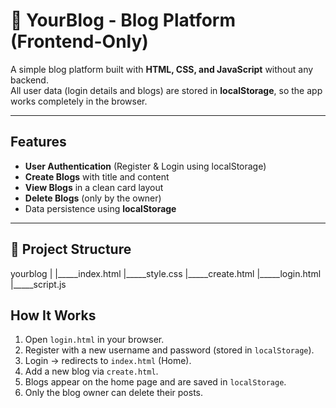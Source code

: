 # 📝 YourBlog - Blog Platform (Frontend-Only)

A simple blog platform built with **HTML, CSS, and JavaScript** without any backend.  
All user data (login details and blogs) are stored in **localStorage**, so the app works completely in the browser.  

---

##  Features
-  **User Authentication** (Register & Login using localStorage)  
-  **Create Blogs** with title and content  
-  **View Blogs** in a clean card layout  
-  **Delete Blogs** (only by the owner)  
-  Data persistence using **localStorage**  

---

## 📂 Project Structure

yourblog
|
|_____index.html
|_____style.css
|_____create.html
|_____login.html
|_____script.js

##  How It Works
1. Open `login.html` in your browser.  
2. Register with a new username and password (stored in `localStorage`).  
3. Login → redirects to `index.html` (Home).  
4. Add a new blog via `create.html`.  
5. Blogs appear on the home page and are saved in `localStorage`.  
6. Only the blog owner can delete their posts.  
